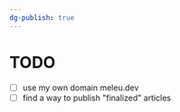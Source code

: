 ```yaml
---
dg-publish: true
---
```

# TODO

- [ ] use my own domain meleu.dev
- [ ] find a way to publish "finalized" articles